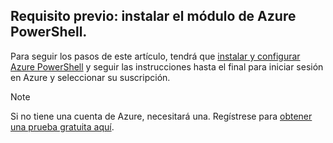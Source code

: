 ## Requisito previo: instalar el módulo de Azure PowerShell.
Para seguir los pasos de este artículo, tendrá que [instalar y configurar Azure PowerShell](../articles/powershell-install-configure.md) y seguir las instrucciones hasta el final para iniciar sesión en Azure y seleccionar su suscripción.

> [!NOTE]
> Si no tiene una cuenta de Azure, necesitará una. Regístrese para [obtener una prueba gratuita aquí](../articles/active-directory/sign-up-organization.md).
> 
> 

<!---HONumber=AcomDC_0224_2016-->